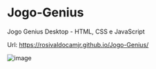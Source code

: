 # Jogo-Genius
Jogo Genius Desktop - HTML, CSS e JavaScript

Url: https://rosivaldocamjr.github.io/Jogo-Genius/

![image](https://user-images.githubusercontent.com/91435382/158465347-09551309-05bf-40b7-9c36-9126352c694f.png)
